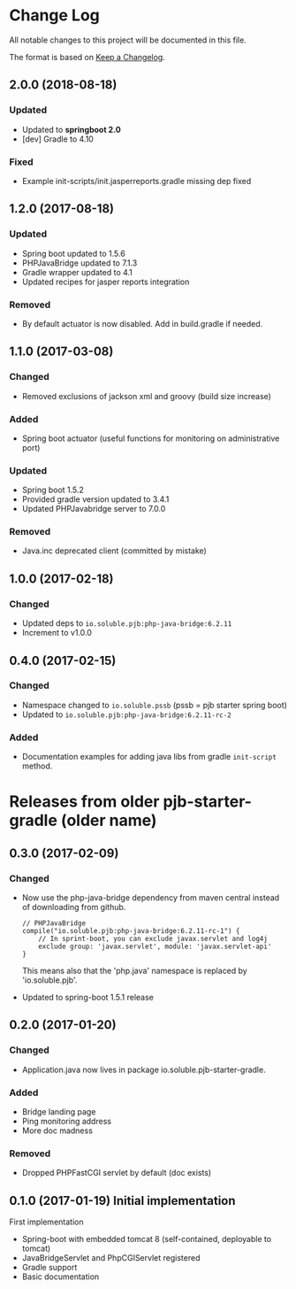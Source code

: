 # Change Log

All notable changes to this project will be documented in this file.

The format is based on [Keep a Changelog](http://keepachangelog.com/).

## 2.0.0 (2018-08-18)

### Updated 

- Updated to **springboot 2.0**
- [dev] Gradle to 4.10

### Fixed

- Example init-scripts/init.jasperreports.gradle missing dep fixed


## 1.2.0 (2017-08-18)

### Updated

  - Spring boot updated to 1.5.6
  - PHPJavaBridge updated to 7.1.3
  - Gradle wrapper updated to 4.1
  - Updated recipes for jasper reports integration

### Removed
    
  - By default actuator is now disabled. Add in build.gradle if needed.  

## 1.1.0 (2017-03-08) 

### Changed

  - Removed exclusions of jackson xml and groovy (build size increase)

### Added 

  - Spring boot actuator (useful functions for monitoring on administrative port)
  
### Updated

  - Spring boot 1.5.2
  - Provided gradle version updated to 3.4.1
  - Updated PHPJavabridge server to 7.0.0

### Removed

  - Java.inc deprecated client (committed by mistake)

## 1.0.0 (2017-02-18) 

### Changed

  - Updated deps to `io.soluble.pjb:php-java-bridge:6.2.11`
  - Increment to v1.0.0

## 0.4.0 (2017-02-15) 

### Changed

  - Namespace changed to `io.soluble.pssb` (pssb = pjb starter spring boot)
  - Updated to `io.soluble.pjb:php-java-bridge:6.2.11-rc-2`

### Added

  - Documentation examples for adding java libs from gradle `init-script` method.


# Releases from older pjb-starter-gradle (older name)

## 0.3.0 (2017-02-09) 

### Changed

  - Now use the php-java-bridge dependency from maven central instead
    of downloading from github. 
    
    ```
    // PHPJavaBridge
    compile("io.soluble.pjb:php-java-bridge:6.2.11-rc-1") {
        // In sprint-boot, you can exclude javax.servlet and log4j
        exclude group: 'javax.servlet', module: 'javax.servlet-api'
    }
    ```
    
    This means also that the 'php.java' namespace is replaced by 'io.soluble.pjb'.

  - Updated to spring-boot 1.5.1 release

## 0.2.0 (2017-01-20) 

### Changed

  - Application.java now lives in package io.soluble.pjb-starter-gradle.

### Added

  - Bridge landing page
  - Ping monitoring address
  - More doc madness

### Removed

  - Dropped PHPFastCGI servlet by default (doc exists)

  

## 0.1.0 (2017-01-19) Initial implementation

First implementation

  - Spring-boot with embedded tomcat 8 (self-contained, deployable to tomcat)
  - JavaBridgeServlet and PhpCGIServlet registered
  - Gradle support
  - Basic documentation
  



